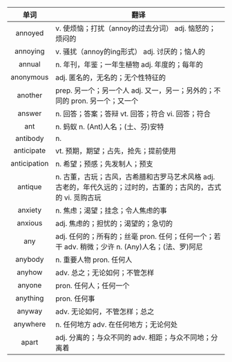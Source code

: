 |单词|翻译  |
|:--:|--| 
|	annoyed  		|		v. 使烦恼；打扰（annoy的过去分词） adj. 恼怒的；烦闷的	|		
|	annoying  		|		v. 骚扰（annoy的ing形式） adj. 讨厌的；恼人的	|		
|	annual  		|		n. 年刊，年鉴；一年生植物 adj. 年度的；每年的	|		
|	anonymous  		|		adj. 匿名的，无名的；无个性特征的	|		
|	another  		|		prep. 另一个；另一个人 adj. 又一，另一；另外的；不同的 pron. 另一个；又一个	|		
|	answer  		|		n. 回答；答案；答辩 vt. 回答；符合 vi. 回答；符合	|		
|	ant  		|		n. 蚂蚁 n. (Ant)人名；(土、芬)安特	|		
|	antibody  		|		n. 	|		
|	anticipate  		|		vt. 预期，期望；占先，抢先；提前使用	|		
|	anticipation  		|		n. 希望；预感；先发制人；预支	|		
|	antique  		|		n. 古董，古玩；古风，古希腊和古罗马艺术风格 adj. 古老的，年代久远的；过时的，古董的；古风的，古式的 vi. 觅购古玩	|		
|	anxiety  		|		n. 焦虑；渴望；挂念；令人焦虑的事	|		
|	anxious  		|		adj. 焦虑的；担忧的；渴望的；急切的	|		
|	any  		|		adj. 任何的；所有的；丝毫 pron. 任何；任何一个；若干 adv. 稍微；少许 n. (Any)人名；(法、罗)阿尼	|		
|	anybody  		|		n. 重要人物 pron. 任何人	|		
|	anyhow  		|		adv. 总之；无论如何；不管怎样	|		
|	anyone  		|		pron. 任何人；任何一个	|		
|	anything  		|		pron. 任何事	|		
|	anyway  		|		adv. 无论如何，不管怎样；总之	|		
|	anywhere  		|		n. 任何地方 adv. 在任何地方；无论何处	|		
|	apart  		|		adj. 分离的；与众不同的 adv. 相距；与众不同地；分离着	|